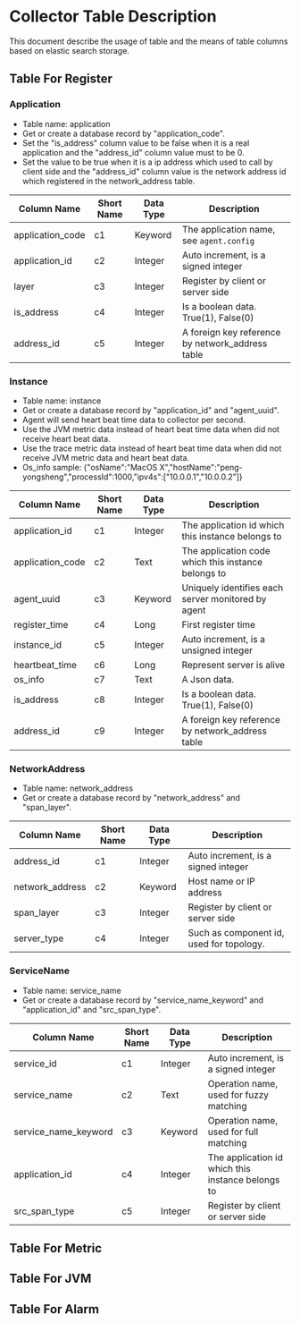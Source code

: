 # Collector Table Description
This document describe the usage of table and the means of table columns based on elastic search storage.

## Table For Register
### Application
- Table name: application
- Get or create a database record by "application_code". 
- Set the "is_address" column value to be false when it is a real application and the "address_id" column value must to be 0. 
- Set the value to be true when it is a ip address which used to call by client side and the "address_id" column value is the network address id which registered in the network_address table.

Column Name | Short Name | Data Type | Description
----------- | ---------- | --------- | ---------
application_code | c1 | Keyword | The application name, see `agent.config`
application_id | c2 | Integer | Auto increment, is a signed integer
layer | c3 | Integer | Register by client or server side
is_address | c4 | Integer | Is a boolean data. True(1), False(0)
address_id | c5 | Integer | A foreign key reference by network_address table

### Instance
- Table name: instance
- Get or create a database record by "application_id" and "agent_uuid". 
- Agent will send heart beat time data to collector per second.
- Use the JVM metric data instead of heart beat time data when did not receive heart beat data.
- Use the trace metric data instead of heart beat time data when did not receive JVM metric data and heart beat data.
- Os_info sample: {"osName":"MacOS X","hostName":"peng-yongsheng","processId":1000,"ipv4s":["10.0.0.1","10.0.0.2"]}

Column Name | Short Name | Data Type | Description
----------- | ---------- | --------- | ---------
application_id | c1 | Integer | The application id which this instance belongs to
application_code | c2 | Text | The application code which this instance belongs to
agent_uuid | c3 | Keyword | Uniquely identifies each server monitored by agent
register_time | c4 | Long | First register time
instance_id | c5 | Integer | Auto increment, is a unsigned integer
heartbeat_time | c6 | Long | Represent server is alive 
os_info | c7 | Text | A Json data.
is_address | c8 | Integer | Is a boolean data. True(1), False(0)
address_id | c9 | Integer | A foreign key reference by network_address table

### NetworkAddress
- Table name: network_address
- Get or create a database record by "network_address" and "span_layer". 

Column Name | Short Name | Data Type | Description
----------- | ---------- | --------- | ---------
address_id | c1 | Integer | Auto increment, is a signed integer
network_address | c2 | Keyword | Host name or IP address
span_layer | c3 | Integer | Register by client or server side
server_type | c4 | Integer | Such as component id, used for topology. 

### ServiceName
- Table name: service_name
- Get or create a database record by "service_name_keyword" and "application_id" and "src_span_type". 

Column Name | Short Name | Data Type | Description
----------- | ---------- | --------- | ---------
service_id | c1 | Integer | Auto increment, is a signed integer
service_name | c2 | Text | Operation name, used for fuzzy matching
service_name_keyword | c3 | Keyword | Operation name, used for full matching
application_id | c4 | Integer | The application id which this instance belongs to
src_span_type | c5 | Integer | Register by client or server side

## Table For Metric

## Table For JVM

## Table For Alarm